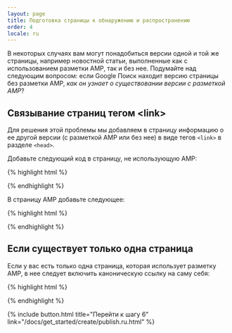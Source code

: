 ```yaml
---
layout: page
title: Подготовка страницы к обнаружению и распространению
order: 4
locale: ru
---
```


В некоторых случаях вам могут понадобиться версии одной и той же страницы, например новостной статьи, выполненные как с использованием разметки AMP, так и без нее. Подумайте над следующим вопросом: если Google Поиск находит версию страницы без разметки AMP, *как он узнает о существовании версии с разметкой AMP*?

## Связывание страниц тегом &lt;link>

Для решения этой проблемы мы добавляем в страницу информацию о ее другой версии (с разметкой AMP или без нее) в виде тегов `<link>` в разделе `<head>`.

Добавьте следующий код в страницу, не использующую AMP:

{% highlight html %}
<link rel="amphtml" href="https://www.example.com/url/to/amp/document.html">
{% endhighlight %}

В страницу AMP добавьте следующее:

{% highlight html %}
<link rel="canonical" href="https://www.example.com/url/to/full/document.html">
{% endhighlight %}

## Если существует только одна страница

Если у вас есть только одна страница, которая использует разметку AMP, в нее следует включить каноническую ссылку на саму себя:

{% highlight html %}
<link rel="canonical" href="https://www.example.com/url/to/amp/document.html">
{% endhighlight %}

{% include button.html title="Перейти к шагу 6" link="/docs/get_started/create/publish.ru.html" %}
